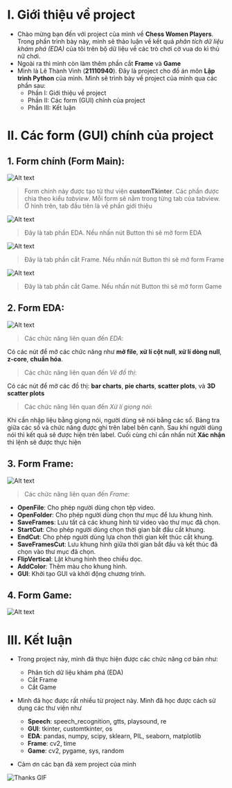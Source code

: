 # I. Giới thiệu về project
- Chào mừng bạn đến với project của mình về **Chess Women Players**. Trong phần trình bày này, mình sẽ thảo luận về kết quả *phân tích dữ liệu khám phá (EDA)* của tôi trên bộ dữ liệu về các trò chơi cờ vua do kì thủ nữ chơi.
- Ngoài ra thì mình còn làm thêm phần cắt **Frame** và **Game**
- Mình là Lê Thành Vinh (**21110940**). Đây là project cho đồ án môn **Lập trình Python** của mình. Mình sẽ trình bày về project của mình qua các phần sau:
  - Phần I: Giới thiệu về project
  - Phần II: Các form (GUI) chính của project
  - Phần III: Kết luận

# II. Các form (GUI) chính của project
## 1. Form chính (Form Main):
![Alt text](G3_84_LeThanhVinh_ChessWomen/main1.png?raw=true "Title")
> Form chính này được tạo từ thư viện **customTkinter**. Các phần được chia theo kiểu *tabview*. Mỗi form sẽ nằm trong từng tab của tabview. Ở hình trên, tab đầu tiên là về phần giới thiệu
> 
![Alt text](G3_84_LeThanhVinh_ChessWomen/main2.png?raw=true "Title")
> Đây là tab phần EDA. Nếu nhấn nút Button thì sẽ mở form EDA
>
![Alt text](G3_84_LeThanhVinh_ChessWomen/main3.png?raw=true "Title")
> Đây là tab phần cắt Frame. Nếu nhấn nút Button thì sẽ mở form Frame
>
![Alt text](G3_84_LeThanhVinh_ChessWomen/main4.png?raw=true "Title")
> Đây là tab phần cắt Game. Nếu nhấn nút Button thì sẽ mở form Game
>
## 2. Form EDA:
![Alt text](G3_84_LeThanhVinh_ChessWomen/EDAmain.png?raw=true "Title")
> Các chức năng liên quan đến *EDA*:
> 
  Có các nút để mở các chức năng như **mở file**, **xử lí cột null**, **xử lí dòng null**, **z-core**, **chuẩn hóa**.
> Các chức năng liên quan đến *Vẽ đồ thị*:
> 
  Có các nút để mở các đồ thị: **bar charts**, **pie charts**, **scatter plots**, và **3D scatter plots**
> Các chức năng liên quan đến *Xử lí giọng nói*:
> 
  Khi cần nhập liệu bằng giọng nói, người dùng sẽ nói bằng các số. Bảng tra giữa các số và chức năng được ghi trên label bên cạnh. Sau khi người dùng nói thì kết quả sẽ được hiện trên label. Cuối cùng chỉ cần nhấn nút **Xác nhận** thì lệnh sẽ được thực hiện
## 3. Form Frame:
![Alt text](G3_84_LeThanhVinh_ChessWomen/FrameMain.png?raw=true "Title")
> Các chức năng liên quan đến *Frame*:
>
- **OpenFile**: Cho phép người dùng chọn tệp video.
- **OpenFolder**: Cho phép người dùng chọn thư mục để lưu khung hình.
- **SaveFrames**: Lưu tất cả các khung hình từ video vào thư mục đã chọn.
- **StartCut**: Cho phép người dùng chọn thời gian bắt đầu cắt khung.
- **EndCut**: Cho phép người dùng lựa chọn thời gian kết thúc cắt khung.
- **SaveFramesCut**: Lưu khung hình giữa thời gian bắt đầu và kết thúc đã chọn vào thư mục đã chọn.
- **FlipVertical**: Lật khung hình theo chiều dọc.
- **AddColor**: Thêm màu cho khung hình.
- **GUI**: Khởi tạo GUI và khởi động chương trình.
  
## 4. Form Game:
![Alt text](G3_84_LeThanhVinh_ChessWomen/GameMain.png?raw=true "Title")

# III. Kết luận

- Trong project này, mình đã thực hiện được các chức năng cơ bản như:
  - Phân tích dữ liệu khám phá (EDA)
  - Cắt Frame
  - Cắt Game

- Mình đã học được rất nhiều từ project này. Mình đã học được cách sử dụng các thư viện như 
  - **Speech**: speech_recognition, gtts, playsound, re
  - **GUI**:  tkinter, customtkinter, os
  - **EDA**:  pandas, numpy, scipy, sklearn, PIL, seaborn, matplotlib
  - **Frame**:  cv2, time
  - **Game**:  cv2, pygame, sys, random
- Cảm ơn các bạn đã xem project của mình

![Thanks GIF](G3_84_LeThanhVinh_ChessWomen/touhou-youmu.gif?raw=true "Title")
